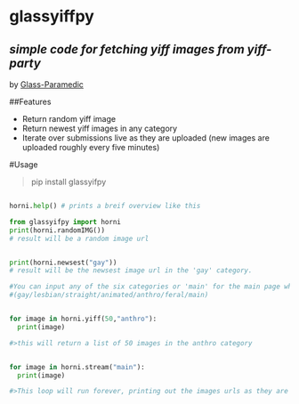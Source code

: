 # glassyiffpy
## _simple code for fetching yiff images from yiff-party_

by [Glass-Paramedic](https://www.reddit.com/user/Glass-Paramedic)



##Features

- Return random yiff image
- Return newest yiff images in any category
- Iterate over submissions live as they are uploaded (new images are uploaded roughly every five minutes)


#Usage

>pip install glassyifpy


```python

horni.help() # prints a breif overview like this

from glassyifpy import horni
print(horni.randomIMG())
# result will be a random image url


print(horni.newsest("gay"))
# result will be the newsest image url in the 'gay' category.

#You can input any of the six categories or 'main' for the main page which icludes all categories
#(gay/lesbian/straight/animated/anthro/feral/main)


for image in horni.yiff(50,"anthro"):
  print(image)

#>this will return a list of 50 images in the anthro category


for image in horni.stream("main"):
  print(image)

#>This loop will run forever, printing out the images urls as they are uploaded to the site.

```
